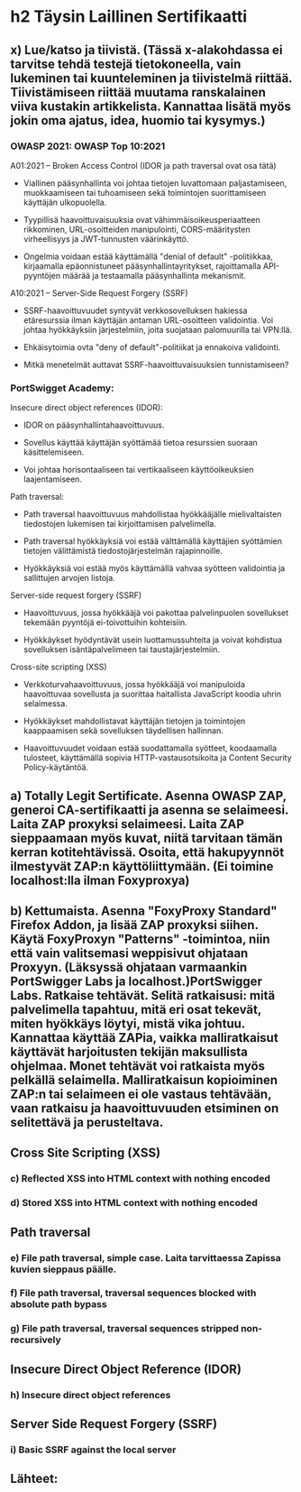 # h2 Täysin Laillinen Sertifikaatti

## x) Lue/katso ja tiivistä. (Tässä x-alakohdassa ei tarvitse tehdä testejä tietokoneella, vain lukeminen tai kuunteleminen ja tiivistelmä riittää. Tiivistämiseen riittää muutama ranskalainen viiva kustakin artikkelista. Kannattaa lisätä myös jokin oma ajatus, idea, huomio tai kysymys.)
### OWASP 2021: OWASP Top 10:2021

A01:2021 – Broken Access Control (IDOR ja path traversal ovat osa tätä)

- Viallinen pääsynhallinta voi johtaa tietojen luvattomaan paljastamiseen, muokkaamiseen tai tuhoamiseen sekä toimintojen suorittamiseen käyttäjän ulkopuolella.
- Tyypillisä haavoittuvaisuuksia ovat vähimmäisoikeusperiaatteen rikkominen, URL-osoitteiden manipulointi, CORS-määritysten virheellisyys ja JWT-tunnusten väärinkäyttö.

- Ongelmia voidaan estää käyttämällä "denial of default" -politiikkaa, kirjaamalla epäonnistuneet pääsynhallintayritykset, rajoittamalla API-pyyntöjen määrää ja testaamalla pääsynhallinta mekanismit.

A10:2021 – Server-Side Request Forgery (SSRF)

- SSRF-haavoittuvuudet syntyvät verkkosovelluksen hakiessa etäresurssia ilman käyttäjän antaman URL-osoitteen validointia. Voi johtaa hyökkäyksiin järjestelmiin, joita suojataan palomuurilla tai VPN:llä.

- Ehkäisytoimia ovta "deny of default"-politiikat ja ennakoiva validointi.

- Mitkä menetelmät auttavat SSRF-haavoittuvaisuuksien tunnistamiseen?

### PortSwigget Academy:

Insecure direct object references (IDOR):

- IDOR on pääsynhallintahaavoittuvuus.
  
- Sovellus käyttää käyttäjän syöttämää tietoa resurssien suoraan käsittelemiseen.
  
- Voi johtaa horisontaaliseen tai vertikaaliseen käyttöoikeuksien laajentamiseen.
  
Path traversal:

- Path traversal haavoittuvuus mahdollistaa hyökkääjälle mielivaltaisten tiedostojen lukemisen tai kirjoittamisen palvelimella.
  
- Path traversal hyökkäyksiä voi estää välttämällä käyttäjien syöttämien tietojen välittämistä tiedostojärjestelmän rajapinnoille.
  
- Hyökkäyksiä voi estää myös käyttämällä vahvaa syötteen validointia ja sallittujen arvojen listoja.
  
Server-side request forgery (SSRF)

- Haavoittuvuus, jossa hyökkääjä voi pakottaa palvelinpuolen sovellukset tekemään pyyntöjä ei-toivottuihin kohteisiin.
  
- Hyökkäykset hyödyntävät usein luottamussuhteita ja voivat kohdistua sovelluksen isäntäpalvelimeen tai taustajärjestelmiin.
  
Cross-site scripting (XSS)

- Verkkoturvahaavoittuvuus, jossa hyökkääjä voi manipuloida haavoittuvaa sovellusta ja suorittaa haitallista JavaScript koodia uhrin selaimessa.

- Hyökkäykset mahdollistavat käyttäjän tietojen ja toimintojen kaappaamisen sekä sovelluksen täydellisen hallinnan.

- Haavoittuvuudet voidaan estää suodattamalla syötteet, koodaamalla tulosteet, käyttämällä sopivia HTTP-vastausotsikoita ja Content Security Policy-käytäntöä.

## a) Totally Legit Sertificate. Asenna OWASP ZAP, generoi CA-sertifikaatti ja asenna se selaimeesi. Laita ZAP proxyksi selaimeesi. Laita ZAP sieppaamaan myös kuvat, niitä tarvitaan tämän kerran kotitehtävissä. Osoita, että hakupyynnöt ilmestyvät ZAP:n käyttöliittymään. (Ei toimine localhost:lla ilman Foxyproxya)

## b) Kettumaista. Asenna "FoxyProxy Standard" Firefox Addon, ja lisää ZAP proxyksi siihen. Käytä FoxyProxyn "Patterns" -toimintoa, niin että vain valitsemasi weppisivut ohjataan Proxyyn. (Läksyssä ohjataan varmaankin PortSwigger Labs ja localhost.)PortSwigger Labs. Ratkaise tehtävät. Selitä ratkaisusi: mitä palvelimella tapahtuu, mitä eri osat tekevät, miten hyökkäys löytyi, mistä vika johtuu. Kannattaa käyttää ZAPia, vaikka malliratkaisut käyttävät harjoitusten tekijän maksullista ohjelmaa. Monet tehtävät voi ratkaista myös pelkällä selaimella. Malliratkaisun kopioiminen ZAP:n tai selaimeen ei ole vastaus tehtävään, vaan ratkaisu ja haavoittuvuuden etsiminen on selitettävä ja perusteltava.

## Cross Site Scripting (XSS)

### c) Reflected XSS into HTML context with nothing encoded

### d) Stored XSS into HTML context with nothing encoded

## Path traversal

### e) File path traversal, simple case. Laita tarvittaessa Zapissa kuvien sieppaus päälle.

### f) File path traversal, traversal sequences blocked with absolute path bypass

### g) File path traversal, traversal sequences stripped non-recursively

## Insecure Direct Object Reference (IDOR)

### h) Insecure direct object references

## Server Side Request Forgery (SSRF)
### i) Basic SSRF against the local server

## Lähteet:


